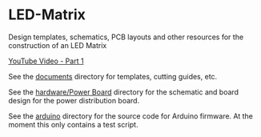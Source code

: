 # LED-Matrix
Design templates, schematics, PCB layouts and other resources for the construction of an LED Matrix

[YouTube Video - Part 1](https://www.youtube.com/watch?v=AXzYg67qcFU)

See the [documents](documents) directory for templates, cutting guides, etc.

See the [hardware/Power Board](hardware/Power%20Board) directory for the schematic and board design for the power 
distribution board.

See the [arduino](arduino) directory for the source code for Arduino firmware. 
At the moment this only contains a test script.

